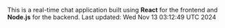 This is a real-time chat application built using **React** for the frontend and **Node.js** for the backend.
Last updated: Wed Nov 13 03:12:49 UTC 2024
